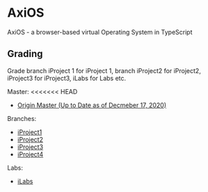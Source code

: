 # AxiOS

AxiOS - a browser-based virtual Operating System in TypeScript

## Grading

Grade branch iProject 1 for iProject 1, branch iProject2 for iProject2, iProject3 for iProject3, iLabs for Labs etc.

Master:
<<<<<<< HEAD
- [Origin Master (Up to Date as of Decmeber 17, 2020)](https://github.com/alexbadia1/myAlanClasses/tree/master)

Branches: 
- [iProject1](https://github.com/alexbadia1/myAlanClasses/tree/iProject1)
- [iProject2](https://github.com/alexbadia1/myAlanClasses/tree/iProject2)
- [iProject3](https://github.com/alexbadia1/myAlanClasses/tree/iPorject3)
- [iProject4](https://github.com/alexbadia1/myAlanClasses/tree/iProject4)

Labs:
- [iLabs](https://github.com/alexbadia1/myAlanClasses/tree/iLabs)